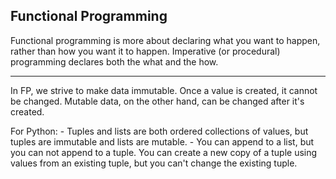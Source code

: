 ## Functional Programming

Functional programming is more about declaring what you want to happen, rather than how you want it to happen.
Imperative (or procedural) programming declares both the what and the how.

---

In FP, we strive to make data immutable. Once a value is created, it cannot be changed. Mutable data, on the other hand, can be changed after it's created.

For Python:
    - Tuples and lists are both ordered collections of values, but tuples are immutable and lists are mutable.
    - You can append to a list, but you can not append to a tuple. You can create a new copy of a tuple using values from an existing tuple, but you can't change the existing tuple.
